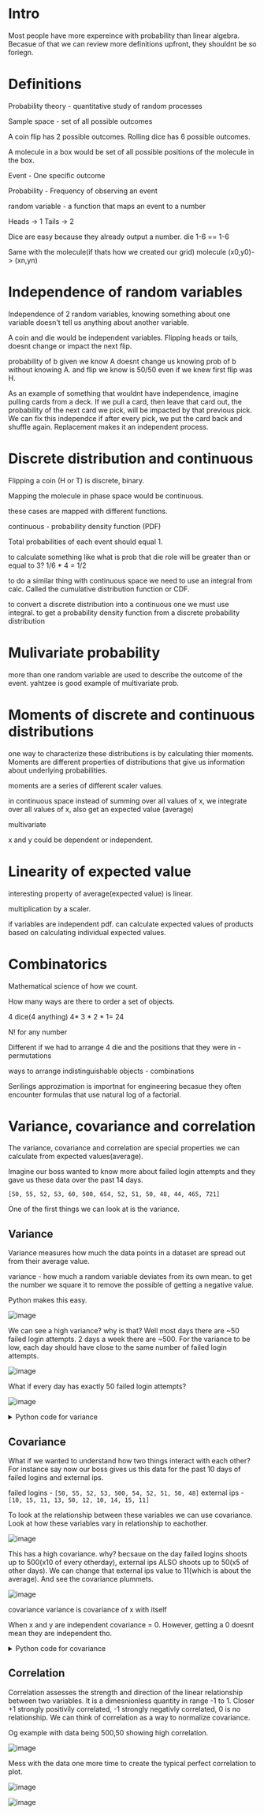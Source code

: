 # Intro

Most people have more expereince with probability than linear algebra. Becasue of that we can review more definitions upfront, they shouldnt be so foriegn. 

# Definitions

Probability theory - quantitative study of random processes

Sample space - set of all possible outcomes

A coin flip has 2 possible outcomes.
Rolling dice has 6 possible outcomes.

A molecule in a box would be set of all possible positions of the molecule in the box.

Event - One specific outcome

Probability - Frequency of observing an event

random variable - a function that maps an event to a number

Heads -> 1
Tails -> 2

Dice are easy because they already output a number.
die 1-6 == 1-6

Same with the molecule(if thats how we created our grid)
molecule (x0,y0)-> (xn,yn)

# Independence of random variables

Independence of 2 random variables, knowing something about one variable doesn't tell us anything about another variable.

A coin and die would be independent variables. Flipping heads or tails, doesnt change or impact the next flip.

probability of b given we know A doesnt change us knowing prob of b without knowing A. and flip we know is 50/50 even if we knew first flip was H.

As an example of something that wouldnt have independence, imagine pulling cards from a deck. If we pull a card, then leave that card out, the probability of the next card we pick, will be impacted by that previous pick.
We can fix this independce if after every pick, we put the card back and shuffle again. Replacement makes it an independent process.

# Discrete distribution and continuous

Flipping a coin (H or T) is discrete, binary. 

Mapping the molecule in phase space would be continuous. 

these cases are mapped with different functions.

continuous - probability density function (PDF)

Total probabilities of each event should equal 1. 

to calculate something like what is prob that die role will be greater than or equal to 3? 1/6 * 4 = 1/2

to do a similar thing with continuous space we need to use an integral from calc. Called the cumulative distribution function or CDF. 

to convert a discrete distribution into a continuous one we must use integral. to get a probability density function from a discrete probability distribution

# Mulivariate probability

more than one random variable are used to describe the outcome of the event. yahtzee is good example of multivariate prob. 

# Moments of discrete and continuous distributions

one way to characterize these distributions is by calculating thier moments. Moments are different properties of distributions that give us information about underlying probabilities.

moments are a series of different scaler values.

in continuous space instead of summing over all values of x, we integrate over all values of x, also get an expected value (average)

multivariate

x and y could be dependent or independent. 

# Linearity of expected value

interesting property of average(expected value) is linear. 

multiplication by a scaler. 

if variables are independent pdf. can calculate expected values of products based on calculating individual expected values.

# Combinatorics

Mathematical science of how we count.

How many ways are there to order a set of objects.

4 dice(4 anything) 4* 3 * 2 * 1= 24

N! for any number

Different if we had to arrange 4 die and the positions that they were in - permutations

ways to arrange indistinguishable objects - combinations

Serilings approzimation is importnat for engineering becasue they often encounter formulas that use natural log of a factorial.

# Variance, covariance and correlation

The variance, covariance and correlation are special properties we can calculate from expected values(average). 

Imagine our boss wanted to know more about failed login attempts and they gave us these data over the past 14 days.

```
[50, 55, 52, 53, 60, 500, 654, 52, 51, 50, 48, 44, 465, 721]
```

One of the first things we can look at is the variance.

## Variance

Variance measures how much the data points in a dataset are spread out from their average value.

variance - how much a random variable deviates from its own mean.  to get the number we square it to remove the possible of getting a negative value.

Python makes this easy. 

![image](https://github.com/dbissell6/Math4Cyber/assets/50979196/afbec22b-1d14-4847-ac00-860f79acc389)

We can see a high variance? why is that? Well most days there are ~50 failed login attempts. 2 days a week there are ~500. For the variance to be low, each day should have close to the same number of failed login attempts.

![image](https://github.com/dbissell6/Math4Cyber/assets/50979196/1cee0170-6604-4a09-b399-7369819dce65)

What if every day has exactly 50 failed login attempts?

![image](https://github.com/dbissell6/Math4Cyber/assets/50979196/916b5c81-1ca8-465f-90cd-892cda2482db)

<details>

<summary>Python code for variance</summary>

```
   import numpy as np

# Pseudo data: Number of failed login attempts to a system over 14 days
login_attempts = np.array([50, 50, 50, 50, 50, 50, 50, 50, 50, 50, 50, 50, 50, 50])
variance = np.var(login_attempts)
print(login_attempts)
print(f"Variance of login attempts: {variance}")



#%%
def calculate_variance(data):
    # Calculate mean
    mean = sum(data) / len(data)
    # Calculate variance
    variance = sum((x - mean) ** 2 for x in data) / len(data)
    return variance

# Example data: Number of login attempts to a system over 10 days
login_attempts = [50, 55, 52, 53, 500, 54, 52, 51, 50, 48]
print(f"Variance of login attempts: {calculate_variance(login_attempts)}")
```

</details>

## Covariance

What if we wanted to understand how two things interact with each other? For instance say now our boss gives us this data for the past 10 days of failed logins and external ips.

failed logins - `[50, 55, 52, 53, 500, 54, 52, 51, 50, 48]`
external  ips - `[10, 15, 11, 13, 50, 12, 10, 14, 15, 11]`

To look at the relationship between these variables we can use covariance. Look at how these variables vary in relationship to eachother.

![image](https://github.com/dbissell6/Math4Cyber/assets/50979196/7c5d688f-1264-4639-9c7e-90a697874573)

This has a high covariance. why? becsaue on the day failed logins shoots up to 500(x10 of every otherday), external ips ALSO shoots up to 50(x5 of other days).
We can change that external ips value to 11(which is about the average). And see the covariance plummets.

![image](https://github.com/dbissell6/Math4Cyber/assets/50979196/58acbf4e-3df4-4051-af60-857703e92d63)


covariance variance is covariance of x with itself

When x and y are independent covariance = 0. However, getting a 0 doesnt mean they are independent tho.  

<details>

<summary>Python code for covariance</summary>

```
import numpy as np

# Pseudo data: Failed logins and external IPs accessing the network over 10 days
failed_logins = np.array([50, 55, 52, 53, 500, 54, 52, 51, 50, 48])
external_ips = np.array([10, 15, 11, 13, 11, 12, 10, 14, 15, 11])

covariance = np.cov(failed_logins, external_ips)[0][1]
print(f'Failed Logins: {failed_logins}')
print(f'External Ips: {external_ips}')
print(f"Covariance between failed logins and external IPs: {covariance}")

#%%

def calculate_covariance(x, y):
    if len(x) != len(y):
        return "Arrays must be of equal length."
    mean_x = sum(x) / len(x)
    mean_y = sum(y) / len(y)
    covariance = sum((x[i] - mean_x) * (y[i] - mean_y) for i in range(len(x))) / len(x)
    return covariance

# Example data: Email traffic and external IPs accessing the network over 10 days
email_traffic = [200, 220, 210, 205, 500, 200, 198, 215, 220, 210]
external_ips = [10, 15, 11, 13, 11, 12, 10, 14, 15, 11]
print(f"Covariance between email traffic and external IPs: {calculate_covariance(email_traffic, external_ips)}")
```
</details>

## Correlation

Correlation assesses the strength and direction of the linear relationship between two variables. It is a dimesnionless quantity in range -1 to 1. Closer +1 strongly positivily correlated, -1 strongly negativly correlated, 0 is no relationship. We can think of correlation as a way to normalize covariance.

Og example with data being 500,50 showing high correlation.

![image](https://github.com/dbissell6/Math4Cyber/assets/50979196/36eff89a-dceb-4f54-a2a3-12f405eab127)


Mess with the data one more time to create the typical perfect correlation to plot.

![image](https://github.com/dbissell6/Math4Cyber/assets/50979196/0b2d8f96-de8e-4bb0-9e69-a6443ddba2cb)

![image](https://github.com/dbissell6/Math4Cyber/assets/50979196/45f078b4-7063-497e-a474-b86e078bdde7)



